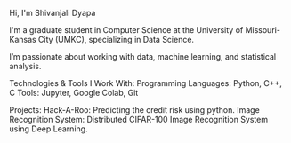 Hi, I'm Shivanjali Dyapa

I'm a graduate student in Computer Science at the University of Missouri-Kansas City (UMKC), specializing in Data Science.

I’m passionate about working with data, machine learning, and statistical analysis.

Technologies & Tools I Work With: Programming Languages: Python, C++, C 
Tools: Jupyter, Google Colab, Git

Projects: 
Hack-A-Roo: Predicting the credit risk using python. 
Image Recognition System: Distributed CIFAR-100 Image Recognition System using Deep Learning.
